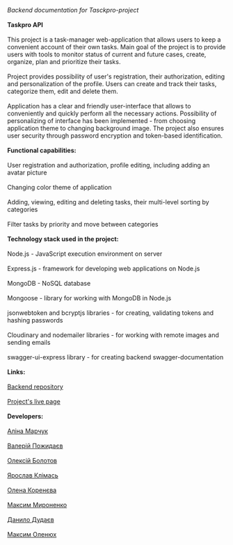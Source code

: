 _Backend documentation for Tasckpro-project_<br></br>**Taskpro API**<br></br>This project is a task-manager web-application that allows users to keep a convenient account of their own tasks. Main goal of the project is to provide users with tools to monitor status of current and future cases, create, organize, plan and prioritize their tasks.<br></br>Project provides possibility of user's registration, their authorization, editing and personalization of the profile. Users can create and track their tasks, categorize them, edit and delete them.<br></br>Application has a clear and friendly user-interface that allows to conveniently and quickly perform all the necessary actions. Possibility of personalizing of interface has been implemented - from choosing application theme to changing background image. The project also ensures user security through password encryption and token-based identification.<br></br>**Functional capabilities:**<br></br>User registration and authorization, profile editing, including adding an avatar picture<br></br>Changing color theme of application<br></br>Adding, viewing, editing and deleting tasks, their multi-level sorting by categories<br></br>Filter tasks by priority and move between categories<br></br>**Technology stack used in the project:**<br></br>Node.js - JavaScript execution environment on server<br></br>Express.js - framework for developing web applications on Node.js<br></br>MongoDB - NoSQL database<br></br>Mongoose - library for working with MongoDB in Node.js<br></br>jsonwebtoken and bcryptjs libraries - for creating, validating tokens and hashing passwords<br></br>Cloudinary and nodemailer libraries - for working with remote images and sending emails<br></br>swagger-ui-express library - for creating backend swagger-documentation<br></br>**Links:**<br></br>[Backend repository](https://github.com/AlexSBolotov/taskspro-backend.git)<br></br>[Project's live page](https://valpvf.github.io/taskpro)<br></br>**Developers:**<br></br>[Аліна Марчук](mailto:misselle60@gmail.com)<br></br>[Валерій Пожидаєв](mailto:val.pvf@gmail.com)<br></br>[Олексій Болотов](mailto:oleksii.bolotov@gmail.com)<br></br>[Ярослав Клімась](mailto:yarklim@gmail.com)<br></br>[Олена Коренєва](mailto:olena.korenieva@gmail.com)<br></br>[Максим Мироненко](mailto:kongfuri3228@gmail.com)<br></br>[Данило Дудаєв](mailto:roffrooff@gmail.com)<br></br>[Максим Оленюх](mailto:maxim.oleniukh@gmail.com)<br></br>
